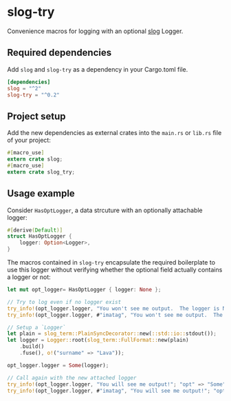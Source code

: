 # slog-try
Convenience macros for logging with an optional [slog](https://github.com/slog-rs/slog) Logger.

## Required dependencies
Add `slog` and `slog-try` as a dependency in your Cargo.toml file.

```toml
[dependencies]
slog = "^2"
slog-try = "^0.2"
```

## Project setup
Add the new dependencies as external crates into the `main.rs` or `lib.rs` file of your project:

```rust
#[macro_use]
extern crate slog;
#[macro_use]
extern crate slog_try;
```

## Usage example

Consider `HasOptLogger`, a data strcuture with an optionally attachable logger:

```rust
#[derive(Default)]
struct HasOptLogger {
    logger: Option<Logger>,
}
```

The macros contained in `slog-try` encapsulate the required boilerplate to use this logger without verifying whether the optional field actually contains a logger or not:

```rust
let mut opt_logger= HasOptLogger { logger: None };

// Try to log even if no logger exist
try_info!(opt_logger.logger, "You won't see me output.  The logger is None."; "opt" => "None");
try_info!(opt_logger.logger, #"imatag", "You won't see me output.  The logger is None."; "opt" => "None");

// Setup a `Logger`
let plain = slog_term::PlainSyncDecorator::new(::std::io::stdout());
let logger = Logger::root(slog_term::FullFormat::new(plain)
    .build()
    .fuse(), o!("surname" => "Lava"));

opt_logger.logger = Some(logger);

// Call again with the new attached logger
try_info!(opt_logger.logger, "You will see me output!"; "opt" => "Some");
try_info!(opt_logger.logger, #"imatag", "You will see me output!"; "opt" => "Some");
```
